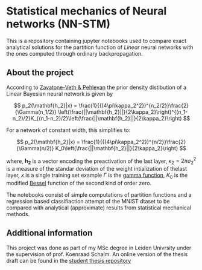 # Statistical mechanics of Neural networks (NN-STM)

This is a repository containing jupyter notebooks used to compare exact analytical solutions for the partition function of _Linear_ neural networks with the ones computed through ordinary backpropagation.

## About the project

According to [Zavatone-Veth & Pehlevan](https://arxiv.org/abs/2104.11734) the prior density distibution of a Linear Bayesian neural network is given by

$$
p_2(\mathbf{h_2}|x) = \frac{1}{{(4\pi\kappa_2^2})^{n_2/2}}\frac{2}{\Gamma(n_1/2)} \left(\frac{||\mathbf{h_2}||}{2\kappa_2}\right)^{(n_1-n_2)/2}K_{(n_1-n_2)/2}\left(\frac{||\mathbf{h_2}||}{2\kappa_2}\right)
$$

For a network of constant width, this simplifies to:

$$
p_2(\mathbf{h_2}|x) = \frac{1}{{(4\pi\kappa_2^2})^{n/2}}\frac{2}{\Gamma(n/2)} K_0\left(\frac{||\mathbf{h_2}||}{2\kappa_2}\right)
$$

where, $\mathbf{h_2}$ is a vector encoding the preactivation of the last layer, $\kappa_2 = 2\pi\sigma_2^2$ is a measure of the standar deviation of the weight intialization of thelast layer, $x$ is a single training set example $\Gamma$ is the [gamma function](https://en.wikipedia.org/wiki/Gamma_function), $K_0$ is the modified [Bessel](https://en.wikipedia.org/wiki/Bessel_function) function of the second kind of order zero.

The notebooks consist of
simple computations of partition functions and a regression based classifiaction attempt of the MNIST dtaset to be compared with analytical (approximate)
results from statistical mechanical methods.

## Additional information

This project was done as part of my MSc degree in Leiden Univrsity under the supervision of prof. Koenraad Schalm. An online version of the thesis draft can be found in the [student thesis repository](https://studenttheses.universiteitleiden.nl/handle/1887/4255089)

